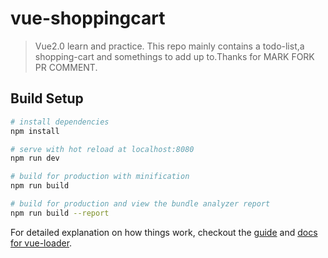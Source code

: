 # vue-shoppingcart

> Vue2.0 learn and practice. This repo mainly contains a todo-list,a shopping-cart and somethings to add up to.Thanks for MARK FORK PR COMMENT.

## Build Setup

``` bash
# install dependencies
npm install

# serve with hot reload at localhost:8080
npm run dev

# build for production with minification
npm run build

# build for production and view the bundle analyzer report
npm run build --report
```

For detailed explanation on how things work, checkout the [guide](http://vuejs-templates.github.io/webpack/) and [docs for vue-loader](http://vuejs.github.io/vue-loader).

